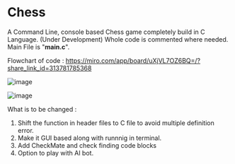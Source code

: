 # Chess
 A Command Line, console based Chess game completely build in C Language. (Under Development)
 Whole code is commented where needed.
 Main File is "**main.c**".
 
Flowchart of code : https://miro.com/app/board/uXjVL7OZ6BQ=/?share_link_id=313781785368

![image](https://github.com/user-attachments/assets/413d754f-9614-4c44-b021-e2e5d1fd2f91)




![image](https://github.com/user-attachments/assets/c2155b79-8e19-470f-b10c-98a96872e26a)



What is to be changed : 
  1. Shift the function in header files to C file to avoid multiple definition error.
  2. Make it GUI based along with runnnig in terminal.
  3. Add CheckMate and check finding code blocks
  4. Option to play with AI bot.
